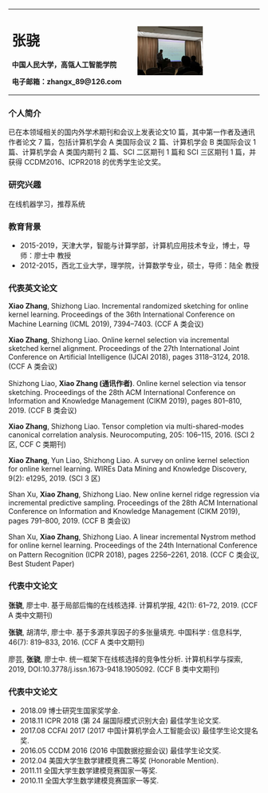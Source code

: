 <table border="0">
  <tr>
    <td width="50%">
      <h1>张骁</h1>
      <p><b>中国人民大学，高瓴人工智能学院</b></p>
      <p><b>电子邮箱：zhangx_89@126.com</b></p>
    </td>
    <td width="50%">
      <img src="/cikm2019.jpg" width="55%">      
    </td>
  </tr>
</table>

### 个人简介
已在本领域相关的国内外学术期刊和会议上发表论文10 篇，其中第一作者及通讯作者论文 7 篇，包括计算机学会 A 类国际会议 2 篇、计算机学会 B 类国际会议 1 篇、计算机学会 A 类国内期刊 2 篇、SCI 二区期刊 1 篇和 SCI 三区期刊 1 篇，并获得 CCDM2016、ICPR2018 的优秀学生论文奖。

### 研究兴趣
在线机器学习，推荐系统

### 教育背景
- 2015-2019，天津大学，智能与计算学部，计算机应用技术专业，博士，导师：廖士中 教授 
- 2012-2015，西北工业大学，理学院，计算数学专业，硕士，导师：陆全 教授

### 代表英文论文
**Xiao Zhang**, Shizhong Liao. Incremental randomized sketching for online kernel learning. Proceedings of the 36th International Conference on Machine Learning (ICML 2019), 7394–7403. (CCF A 类会议)

**Xiao Zhang**, Shizhong Liao. Online kernel selection via incremental sketched kernel alignment. Proceedings of the 27th International Joint Conference on Artificial Intelligence (IJCAI 2018), pages 3118–3124, 2018. (CCF A 类会议)

Shizhong Liao, **Xiao Zhang (通讯作者)**. Online kernel selection via tensor sketching. Proceedings of the 28th ACM International Conference on Information and Knowledge Management (CIKM 2019), pages 801–810, 2019. (CCF B 类会议)

**Xiao Zhang**, Shizhong Liao. Tensor completion via multi-shared-modes canonical correlation analysis. Neurocomputing, 205: 106–115, 2016. (SCI 2 区, CCF C 类期刊)

**Xiao Zhang**, Yun Liao, Shizhong Liao. A survey on online kernel selection for online kernel learning. WIREs Data Mining and Knowledge Discovery, 9(2): e1295, 2019. (SCI 3 区)

Shan Xu, **Xiao Zhang**, Shizhong Liao. New online kernel ridge regression via incremental predictive sampling. Proceedings of the 28th ACM International Conference on Information and Knowledge Management (CIKM 2019),  pages 791–800, 2019.  (CCF B 类会议)

Shan Xu, **Xiao Zhang**, Shizhong Liao. A linear incremental Nystrom method for online kernel learning. Proceedings of the 24th International Conference on Pattern Recognition (ICPR 2018), pages 2256–2261, 2018. (CCF C 类会议, Best Student Paper)

### 代表中文论文
**张骁**, 廖士中. 基于局部后悔的在线核选择.  计算机学报, 42(1): 61–72, 2019. (CCF A 类中文期刊)

**张骁**, 胡清华, 廖士中. 基于多源共享因子的多张量填充. 中国科学 : 信息科学, 46(7): 819–833, 2016. (CCF A 类中文期刊)

廖芸, **张骁**, 廖士中. 统一框架下在线核选择的竞争性分析.  计算机科学与探索, 2019, DOI:10.3778/j.issn.1673-9418.1905092. (CCF B 类中文期刊)

### 代表中文论文
- 2018.09  博士研究生国家奖学金.
- 2018.11  ICPR 2018 (第 24 届国际模式识别大会) 最佳学生论文奖.
- 2017.08  CCFAI 2017 (2017 中国计算机学会人工智能会议) 最佳学生论文提名奖.
- 2016.05  CCDM 2016 (2016 中国数据挖掘会议) 最佳学生论文奖.
- 2012.04  美国大学生数学建模竞赛二等奖 (Honorable Mention). 
- 2011.11  全国大学生数学建模竞赛国家一等奖.
- 2010.11  全国大学生数学建模竞赛国家一等奖.
